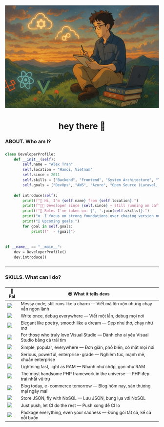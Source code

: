 ![Mô tả ảnh](./assets/tranthethang.png)

###

<h1 align="center">hey there 👋</h1>

###

<h3 align="left">ABOUT. Who am I?</h3>

###

```python
class DeveloperProfile:
    def __init__(self):
        self.name = "Alex Tran"
        self.location = "Hanoi, Vietnam"
        self.since = 2011
        self.skills = ["Backend", "Frontend", "System Architecture", "Team Leadership"]
        self.goals = ["DevOps", "AWS", "Azure", "Open Source (Laravel, React, Vue)"]

    def introduce(self):
        print(f"👋 Hi, I'm {self.name} from {self.location}.")
        print(f"👨‍💻 Developer since {self.since} — still running on caffeine and curiosity.\n")
        print(f"🔧 Roles I've taken on: {', '.join(self.skills)}.")
        print("⚙️  I focus on strong foundations over chasing version numbers.\n")
        print("📌 Upcoming goals:")
        for goal in self.goals:
            print(f"  - {goal}")


if __name__ == "__main__":
    dev = DeveloperProfile()
    dev.introduce()
```

###

---

<h3 align="left">SKILLS. What can I do?</h3>

###

| 🧰 Pal | 😎 What it tells devs |
|--------|------------------------|
| <img src="https://cdn.jsdelivr.net/gh/devicons/devicon/icons/php/php-plain.svg" style="height:36px;" /> | Messy code, still runs like a charm — Viết mã lộn xộn nhưng chạy vẫn ngon lành |
| <img src="https://cdn.jsdelivr.net/gh/devicons/devicon/icons/java/java-original-wordmark.svg" style="height:36px;" /> | Write once, debug everywhere — Viết một lần, debug mọi nơi |
| <img src="https://cdn.jsdelivr.net/gh/devicons/devicon/icons/ruby/ruby-plain-wordmark.svg" style="height:36px;" /> | Elegant like poetry, smooth like a dream — Đẹp như thơ, chạy như mơ |
| <img src="https://cdn.jsdelivr.net/gh/devicons/devicon/icons/dot-net/dot-net-plain-wordmark.svg" style="height:36px;" /> | For those who truly love Visual Studio — Dành cho ai yêu Visual Studio bằng cả trái tim |
| <img src="https://cdn.jsdelivr.net/gh/devicons/devicon/icons/mysql/mysql-plain-wordmark.svg" style="height:36px;" /> | Simple, popular, everywhere — Đơn giản, phổ biến, có mặt mọi nơi |
| <img src="https://cdn.jsdelivr.net/gh/devicons/devicon/icons/postgresql/postgresql-plain-wordmark.svg" style="height:36px;" /> | Serious, powerful, enterprise-grade — Nghiêm túc, mạnh mẽ, chuẩn enterprise |
| <img src="https://cdn.jsdelivr.net/gh/devicons/devicon/icons/redis/redis-plain-wordmark.svg" style="height:36px;" /> | Lightning fast, light as RAM — Nhanh như chớp, gọn như RAM |
| <img src="https://e7.pngegg.com/pngimages/802/126/png-clipart-laravel-web-development-web-application-php-software-framework-others-angle-text-thumbnail.png" style="height:36px;" /> | The most handsome PHP framework in the universe — PHP đẹp trai nhất vũ trụ |
| <img src="https://cdn.jsdelivr.net/gh/devicons/devicon/icons/wordpress/wordpress-plain-wordmark.svg" style="height:36px;" /> | Blog today, e-commerce tomorrow — Blog hôm nay, sàn thương mại ngày mai |
| <img src="https://cdn.jsdelivr.net/gh/devicons/devicon/icons/mongodb/mongodb-plain-wordmark.svg" style="height:36px;" /> | Store JSON, fly with NoSQL — Lưu JSON, bung lụa với NoSQL |
| <img src="https://cdn.jsdelivr.net/gh/devicons/devicon/icons/circleci/circleci-plain.svg" style="height:36px;" /> | Just push, let CI do the rest — Push xong để CI lo |
| <img src="https://cdn.jsdelivr.net/gh/devicons/devicon/icons/docker/docker-plain-wordmark.svg" style="height:36px;" /> | Package everything, even your sadness — Đóng gói tất cả, kể cả nỗi buồn |

